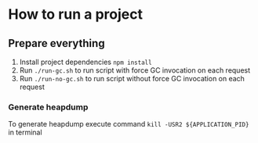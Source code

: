 # How to run a project

## Prepare everything
1. Install project dependencies `npm install`
2. Run `./run-gc.sh` to run script with force GC invocation on each request
3. Run `./run-no-gc.sh` to run script without force GC invocation on each request

### Generate heapdump
To generate heapdump execute command `kill -USR2 ${APPLICATION_PID}` in terminal
